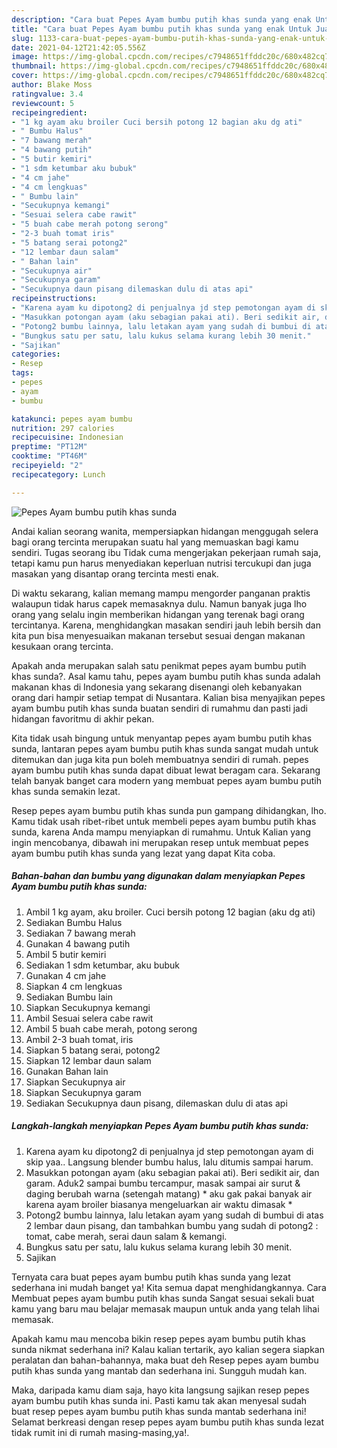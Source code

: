 ```yaml
---
description: "Cara buat Pepes Ayam bumbu putih khas sunda yang enak Untuk Jualan"
title: "Cara buat Pepes Ayam bumbu putih khas sunda yang enak Untuk Jualan"
slug: 1133-cara-buat-pepes-ayam-bumbu-putih-khas-sunda-yang-enak-untuk-jualan
date: 2021-04-12T21:42:05.556Z
image: https://img-global.cpcdn.com/recipes/c7948651ffddc20c/680x482cq70/pepes-ayam-bumbu-putih-khas-sunda-foto-resep-utama.jpg
thumbnail: https://img-global.cpcdn.com/recipes/c7948651ffddc20c/680x482cq70/pepes-ayam-bumbu-putih-khas-sunda-foto-resep-utama.jpg
cover: https://img-global.cpcdn.com/recipes/c7948651ffddc20c/680x482cq70/pepes-ayam-bumbu-putih-khas-sunda-foto-resep-utama.jpg
author: Blake Moss
ratingvalue: 3.4
reviewcount: 5
recipeingredient:
- "1 kg ayam aku broiler Cuci bersih potong 12 bagian aku dg ati"
- " Bumbu Halus"
- "7 bawang merah"
- "4 bawang putih"
- "5 butir kemiri"
- "1 sdm ketumbar aku bubuk"
- "4 cm jahe"
- "4 cm lengkuas"
- " Bumbu lain"
- "Secukupnya kemangi"
- "Sesuai selera cabe rawit"
- "5 buah cabe merah potong serong"
- "2-3 buah tomat iris"
- "5 batang serai potong2"
- "12 lembar daun salam"
- " Bahan lain"
- "Secukupnya air"
- "Secukupnya garam"
- "Secukupnya daun pisang dilemaskan dulu di atas api"
recipeinstructions:
- "Karena ayam ku dipotong2 di penjualnya jd step pemotongan ayam di skip yaa.. Langsung blender bumbu halus, lalu ditumis sampai harum."
- "Masukkan potongan ayam (aku sebagian pakai ati). Beri sedikit air, dan garam. Aduk2 sampai bumbu tercampur, masak sampai air surut &amp; daging berubah warna (setengah matang) * aku gak pakai banyak air karena ayam broiler biasanya mengeluarkan air waktu dimasak *"
- "Potong2 bumbu lainnya, lalu letakan ayam yang sudah di bumbui di atas 2 lembar daun pisang, dan tambahkan bumbu yang sudah di potong2 : tomat, cabe merah, serai daun salam &amp; kemangi."
- "Bungkus satu per satu, lalu kukus selama kurang lebih 30 menit."
- "Sajikan"
categories:
- Resep
tags:
- pepes
- ayam
- bumbu

katakunci: pepes ayam bumbu 
nutrition: 297 calories
recipecuisine: Indonesian
preptime: "PT12M"
cooktime: "PT46M"
recipeyield: "2"
recipecategory: Lunch

---
```



![Pepes Ayam bumbu putih khas sunda](https://img-global.cpcdn.com/recipes/c7948651ffddc20c/680x482cq70/pepes-ayam-bumbu-putih-khas-sunda-foto-resep-utama.jpg)

Andai kalian seorang wanita, mempersiapkan hidangan menggugah selera bagi orang tercinta merupakan suatu hal yang memuaskan bagi kamu sendiri. Tugas seorang ibu Tidak cuma mengerjakan pekerjaan rumah saja, tetapi kamu pun harus menyediakan keperluan nutrisi tercukupi dan juga masakan yang disantap orang tercinta mesti enak.

Di waktu  sekarang, kalian memang mampu mengorder panganan praktis walaupun tidak harus capek memasaknya dulu. Namun banyak juga lho orang yang selalu ingin memberikan hidangan yang terenak bagi orang tercintanya. Karena, menghidangkan masakan sendiri jauh lebih bersih dan kita pun bisa menyesuaikan makanan tersebut sesuai dengan makanan kesukaan orang tercinta. 



Apakah anda merupakan salah satu penikmat pepes ayam bumbu putih khas sunda?. Asal kamu tahu, pepes ayam bumbu putih khas sunda adalah makanan khas di Indonesia yang sekarang disenangi oleh kebanyakan orang dari hampir setiap tempat di Nusantara. Kalian bisa menyajikan pepes ayam bumbu putih khas sunda buatan sendiri di rumahmu dan pasti jadi hidangan favoritmu di akhir pekan.

Kita tidak usah bingung untuk menyantap pepes ayam bumbu putih khas sunda, lantaran pepes ayam bumbu putih khas sunda sangat mudah untuk ditemukan dan juga kita pun boleh membuatnya sendiri di rumah. pepes ayam bumbu putih khas sunda dapat dibuat lewat beragam cara. Sekarang telah banyak banget cara modern yang membuat pepes ayam bumbu putih khas sunda semakin lezat.

Resep pepes ayam bumbu putih khas sunda pun gampang dihidangkan, lho. Kamu tidak usah ribet-ribet untuk membeli pepes ayam bumbu putih khas sunda, karena Anda mampu menyiapkan di rumahmu. Untuk Kalian yang ingin mencobanya, dibawah ini merupakan resep untuk membuat pepes ayam bumbu putih khas sunda yang lezat yang dapat Kita coba.

<!--inarticleads1-->

##### Bahan-bahan dan bumbu yang digunakan dalam menyiapkan Pepes Ayam bumbu putih khas sunda:

1. Ambil 1 kg ayam, aku broiler. Cuci bersih potong 12 bagian (aku dg ati)
1. Sediakan  Bumbu Halus
1. Sediakan 7 bawang merah
1. Gunakan 4 bawang putih
1. Ambil 5 butir kemiri
1. Sediakan 1 sdm ketumbar, aku bubuk
1. Gunakan 4 cm jahe
1. Siapkan 4 cm lengkuas
1. Sediakan  Bumbu lain
1. Siapkan Secukupnya kemangi
1. Ambil Sesuai selera cabe rawit
1. Ambil 5 buah cabe merah, potong serong
1. Ambil 2-3 buah tomat, iris
1. Siapkan 5 batang serai, potong2
1. Siapkan 12 lembar daun salam
1. Gunakan  Bahan lain
1. Siapkan Secukupnya air
1. Siapkan Secukupnya garam
1. Sediakan Secukupnya daun pisang, dilemaskan dulu di atas api




<!--inarticleads2-->

##### Langkah-langkah menyiapkan Pepes Ayam bumbu putih khas sunda:

1. Karena ayam ku dipotong2 di penjualnya jd step pemotongan ayam di skip yaa.. Langsung blender bumbu halus, lalu ditumis sampai harum.
1. Masukkan potongan ayam (aku sebagian pakai ati). Beri sedikit air, dan garam. Aduk2 sampai bumbu tercampur, masak sampai air surut &amp; daging berubah warna (setengah matang) * aku gak pakai banyak air karena ayam broiler biasanya mengeluarkan air waktu dimasak *
1. Potong2 bumbu lainnya, lalu letakan ayam yang sudah di bumbui di atas 2 lembar daun pisang, dan tambahkan bumbu yang sudah di potong2 : tomat, cabe merah, serai daun salam &amp; kemangi.
1. Bungkus satu per satu, lalu kukus selama kurang lebih 30 menit.
1. Sajikan




Ternyata cara buat pepes ayam bumbu putih khas sunda yang lezat sederhana ini mudah banget ya! Kita semua dapat menghidangkannya. Cara Membuat pepes ayam bumbu putih khas sunda Sangat sesuai sekali buat kamu yang baru mau belajar memasak maupun untuk anda yang telah lihai memasak.

Apakah kamu mau mencoba bikin resep pepes ayam bumbu putih khas sunda nikmat sederhana ini? Kalau kalian tertarik, ayo kalian segera siapkan peralatan dan bahan-bahannya, maka buat deh Resep pepes ayam bumbu putih khas sunda yang mantab dan sederhana ini. Sungguh mudah kan. 

Maka, daripada kamu diam saja, hayo kita langsung sajikan resep pepes ayam bumbu putih khas sunda ini. Pasti kamu tak akan menyesal sudah buat resep pepes ayam bumbu putih khas sunda mantab sederhana ini! Selamat berkreasi dengan resep pepes ayam bumbu putih khas sunda lezat tidak rumit ini di rumah masing-masing,ya!.

